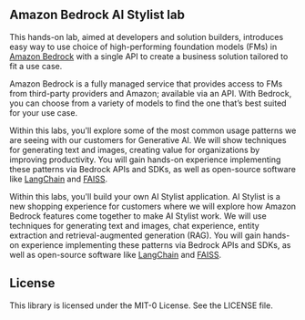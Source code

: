 ## Amazon Bedrock AI Stylist lab

This hands-on lab, aimed at developers and solution builders, introduces easy way to use choice of high-performing foundation models (FMs) in [Amazon Bedrock](https://aws.amazon.com/bedrock/) with a single API to create a business solution tailored to fit a use case.

Amazon Bedrock is a fully managed service that provides access to FMs from third-party providers and Amazon; available via an API. With Bedrock, you can choose from a variety of models to find the one that’s best suited for your use case.

Within this labs, you'll explore some of the most common usage patterns we are seeing with our customers for Generative AI. We will show techniques for generating text and images, creating value for organizations by improving productivity. You will gain hands-on experience implementing these patterns via Bedrock APIs and SDKs, as well as open-source software like [LangChain](https://python.langchain.com/docs/get_started/introduction) and [FAISS](https://faiss.ai/index.html).

Within this labs, you'll build your own AI Stylist application. AI Stylist is a new shopping experience for customers where we will explore how Amazon Bedrock features come together to make AI Stylist work. We will use techniques for generating text and images, chat experience, entity extraction and retrieval-augmented generation (RAG). You will gain hands-on experience implementing these patterns via Bedrock APIs and SDKs, as well as open-source software like [LangChain](https://python.langchain.com/docs/get_started/introduction) and [FAISS](https://faiss.ai/index.html).

## License

This library is licensed under the MIT-0 License. See the LICENSE file.